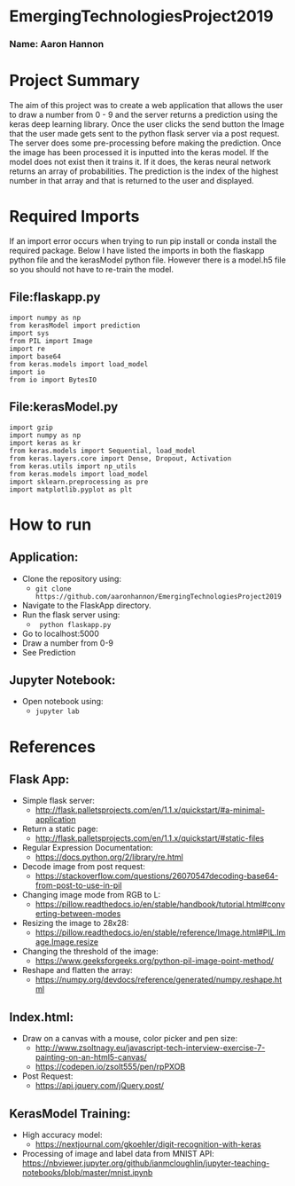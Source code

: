 # EmergingTechnologiesProject2019
### Name: Aaron Hannon

# Project Summary
The aim of this project was to create a web application that allows the user to draw a number from 0 - 9 and the server returns a prediction using the keras deep learning library. Once the user clicks the send button the Image that the user made gets sent to the python flask server via a post request. The server does some pre-processing before making the prediction. Once the image has been processed it is inputted into the keras model. If the model does not exist then it trains it. If it does, the keras neural network returns an array of probabilities. The prediction is the index of the highest number in that array and that is returned to the user and displayed.

# Required Imports

If an import error occurs when trying to run pip install or conda install the required package. Below I have listed the imports in both the flaskapp python file and the kerasModel python file. However there is a model.h5 file so you should not have to re-train the model.

## File:flaskapp.py

``` from flask import Flask, json, jsonify, render_template, request
import numpy as np
from kerasModel import prediction
import sys
from PIL import Image
import re
import base64
from keras.models import load_model
import io
from io import BytesIO
```

## File:kerasModel.py
```
import gzip
import numpy as np
import keras as kr
from keras.models import Sequential, load_model
from keras.layers.core import Dense, Dropout, Activation
from keras.utils import np_utils
from keras.models import load_model
import sklearn.preprocessing as pre
import matplotlib.pyplot as plt
```


# How to run
## Application:
- Clone the repository using: 
    - ``` git clone https://github.com/aaronhannon/EmergingTechnologiesProject2019 ```
- Navigate to the FlaskApp directory.
- Run the flask server using:
    - ``` python flaskapp.py```
- Go to localhost:5000
- Draw a number from 0-9
- See Prediction


## Jupyter Notebook: 
- Open notebook using:
    - ``` jupyter lab ```


# References
## Flask App:
- Simple flask server:
    - http://flask.palletsprojects.com/en/1.1.x/quickstart/#a-minimal-application
- Return a static page:
    - http://flask.palletsprojects.com/en/1.1.x/quickstart/#static-files
- Regular Expression Documentation:
    - https://docs.python.org/2/library/re.html
- Decode image from post request:
    - https://stackoverflow.com/questions/26070547decoding-base64-from-post-to-use-in-pil
- Changing image mode from RGB to L:
    - https://pillow.readthedocs.io/en/stable/handbook/tutorial.html#converting-between-modes
- Resizing the image to 28x28:
    - https://pillow.readthedocs.io/en/stable/reference/Image.html#PIL.Image.Image.resize
- Changing the threshold of the image:
    - https://www.geeksforgeeks.org/python-pil-image-point-method/
- Reshape and flatten the array:
    - https://numpy.org/devdocs/reference/generated/numpy.reshape.html

## Index.html:
- Draw on a canvas with a mouse, color picker and pen size:
    - http://www.zsoltnagy.eu/javascript-tech-interview-exercise-7-painting-on-an-html5-canvas/
    - https://codepen.io/zsolt555/pen/rpPXOB
- Post Request: 
    - https://api.jquery.com/jQuery.post/

## KerasModel Training:
- High accuracy model:
    - https://nextjournal.com/gkoehler/digit-recognition-with-keras
- Processing of image and label data from MNIST API:
    https://nbviewer.jupyter.org/github/ianmcloughlin/jupyter-teaching-notebooks/blob/master/mnist.ipynb
